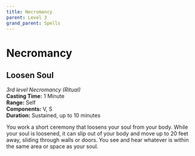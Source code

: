 ```yaml
---
title: Necromancy
parent: Level 3
grand_parent: Spells
---
```


# Necromancy

## Loosen Soul
*3rd level Necromancy (Ritual)*<br>
**Casting Time:** 1 Minute<br>
**Range:** Self<br>
**Components:** V, S<br>
**Duration:** Sustained, up to 10 minutes

You work a short ceremony that loosens your soul from your body. While your soul is loosened, it can slip out of your body and move up to 20 feet away, sliding through walls or doors. You see and hear whatever is within the same area or space as your soul.

